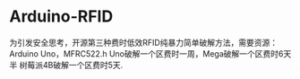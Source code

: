 # Arduino-RFID
为引发安全思考，开源第三种费时低效RFID纯暴力简单破解方法，需要资源：Arduino Uno，MFRC522.h
Uno破解一个区费时一周，Mega破解一个区费时6天半
树莓派4B破解一个区费时5天.
